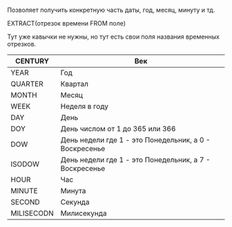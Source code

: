 Позволяет получить конкретную часть даты, год, месяц, минуту и тд.

EXTRACT(отрезок времени FROM поле)

Тут уже кавычки не нужны, но тут есть свои поля названия временных отрезков.


| CENTURY    | Век                                                    |
| ---------- | ------------------------------------------------------ |
| YEAR       | Год                                                    |
| QUARTER    | Квартал                                                |
| MONTH      | Месяц                                                  |
| WEEK       | Неделя в году                                          |
| DAY        | День                                                   |
| DOY        | День числом от 1 до 365 или 366                        |
| DOW        | День недели где 1 - это Понедельник, а 0 - Воскресенье |
| ISODOW     | День недели где 1 - это Понедельник, а 7 - Воскресенье |
| HOUR       | Час                                                    |
| MINUTE     | Минута                                                 |
| SECOND     | Секунда                                                |
| MILISECODN | Милисекунда                                            |
